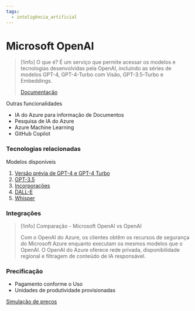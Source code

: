 ```yaml
---
tags:
  - inteligência_artificial
---
```

# Microsoft OpenAI

> [!info] O que é?
> É um serviço que permite acessar os modelos e tecnologias desenvolvidas pela OpenAI, incluindo as séries de modelos GPT-4, GPT-4-Turbo com Visão, GPT-3.5-Turbo e Embeddings.
> 
> [Documentação](https://learn.microsoft.com/pt-br/azure/ai-services/openai/overview)

Outras funcionalidades

- IA do Azure para informação de Documentos
- Pesquisa de IA do Azure
- Azure Machine Learning
- GitHub Copilot
### Tecnologias relacionadas

Modelos disponíveis

1. [Versão prévia de GPT-4 e GPT-4 Turbo](https://learn.microsoft.com/pt-br/azure/ai-services/openai/concepts/models#gpt-4-and-gpt-4-turbo-preview)
2. [GPT-3.5](https://learn.microsoft.com/pt-br/azure/ai-services/openai/concepts/models#gpt-35)
3. [Incorporações](https://learn.microsoft.com/pt-br/azure/ai-services/openai/concepts/models#embeddings)
4. [DALL-E](https://learn.microsoft.com/pt-br/azure/ai-services/openai/concepts/models#dall-e)
5. [Whisper](https://learn.microsoft.com/pt-br/azure/ai-services/openai/concepts/models#whisper)
### Integrações

> [!info] Comparação - Microsoft OpenAI vs OpenAI
>
> Com o OpenAI do Azure, os clientes obtêm os recursos de segurança do Microsoft Azure enquanto executam os mesmos modelos que o OpenAI. O OpenAI do Azure oferece rede privada, disponibilidade regional e filtragem de conteúdo de IA responsável.
### Precificação

- Pagamento conforme o Uso
- Unidades de produtividade provisionadas

[Simulação de preços](https://azure.microsoft.com/pt-br/pricing/details/cognitive-services/openai-service/)

